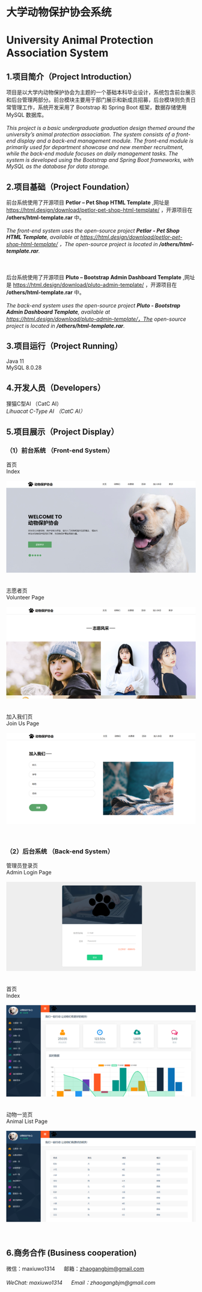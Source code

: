 # 大学动物保护协会系统
# University Animal Protection Association System

## 1.项目简介（Project Introduction）
项目是以大学内动物保护协会为主题的一个基础本科毕业设计，系统包含前台展示和后台管理两部分。前台模块主要用于部门展示和新成员招募，后台模块则负责日常管理工作，系统开发采用了 Bootstrap 和 Spring Boot 框架，数据存储使用 MySQL 数据库。<br>
<br>
_This project is a basic undergraduate graduation design themed around the university’s animal protection association. The system consists of a front-end display and a back-end management module. The front-end module is primarily used for department showcase and new member recruitment, while the back-end module focuses on daily management tasks. The system is developed using the Bootstrap and Spring Boot frameworks, with MySQL as the database for data storage._

## 2.项目基础（Project Foundation）
前台系统使用了开源项目 __Petlor – Pet Shop HTML Template__ ,网址是 https://html.design/download/petlor-pet-shop-html-template/ ，开源项目在 __/others/html-template.rar__ 中。<br>
<br>
_The front-end system uses the open-source project __Petlor - Pet Shop HTML Template__, available at https://html.design/download/petlor-pet-shop-html-template/ ，The open-source project is located in __/others/html-template.rar__._ <br>
<br>
<br>
<br>
后台系统使用了开源项目 __Pluto – Bootstrap Admin Dashboard Template__ ,网址是 https://html.design/download/pluto-admin-template/ ，开源项目在 __/others/html-template.rar__ 中。<br>
<br>
_The back-end system uses the open-source project __Pluto - Bootstrap Admin Dashboard Template__, available at https://html.design/download/pluto-admin-template/，The open-source project is located in __/others/html-template.rar__._ <br>
## 3.项目运行（Project Running）
Java 11<br>
MySQL 8.0.28<br>
## 4.开发人员（Developers）
狸猫C型AI （CatC AI）<br>
_Lihuacat C-Type AI （CatC AI）_ 
## 5.项目展示（Project Display）
### （1）前台系统 （Front-end System）
首页<br>
Index<br>
<br>
<img src="/show1.png"/><br>
<br>
<br>
志愿者页<br>
 Volunteer Page<br>
 <br>
<img src="/show2.png"/><br>
<br>
<br>
加入我们页<br>
Join Us Page<br>
<br>
<img src="/show3.png"/><br>
<br>
<br>
### （2）后台系统 （Back-end System）
管理员登录页<br>
Admin Login Page<br>
<br>
<img src="/show4.png"/><br>
<br>
<br>
首页<br>
Index<br>
<br>
<img src="/show5.png"/><br>
<br>
<br>
动物一览页<br>
Animal List Page<br>
<br>
<img src="/show6.png"/><br>
<br>
<br>
## 6.商务合作 (Business cooperation)
微信：maxiuwo1314 &nbsp;&nbsp;&nbsp;&nbsp; 邮箱：zhaogangbjm@gmail.com<br> 
<br>
_WeChat: maxiuwo1314 &nbsp;&nbsp;&nbsp;&nbsp; Email：zhaogangbjm@gmail.com_
